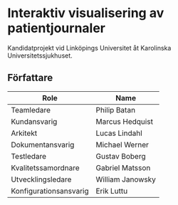 # Interaktiv visualisering av patientjournaler

Kandidatprojekt vid Linköpings Universitet åt Karolinska Universitetssjukhuset.

## Författare

| Role | Name |
| --- | --- |
| Teamledare | Philip Batan |
| Kundansvarig | Marcus Hedquist |
| Arkitekt | Lucas Lindahl |
| Dokumentansvarig | Michael Werner |
| Testledare | Gustav Boberg |
| Kvalitetssamordnare | Gabriel Matsson |
| Utvecklingsledare | William Janowsky |
| Konfigurationsansvarig | Erik Luttu |
